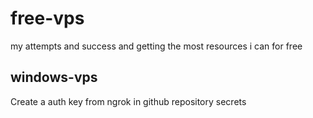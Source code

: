 # free-vps
my attempts and success and getting the most resources i can for free

## windows-vps
Create a auth key from ngrok in github repository secrets
